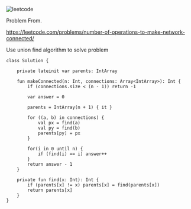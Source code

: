 ![leetcode](https://user-images.githubusercontent.com/77060863/227122174-868d4ce3-6f2b-4cb4-b14f-ef9b03ffe1d9.png)

Problem From.

https://leetcode.com/problems/number-of-operations-to-make-network-connected/

Use union find algorithm to solve problem

```
class Solution {
    
    private lateinit var parents: IntArray

    fun makeConnected(n: Int, connections: Array<IntArray>): Int {
        if (connections.size < (n - 1)) return -1
        
        var answer = 0
        
        parents = IntArray(n + 1) { it }
        
        for ((a, b) in connections) {
            val px = find(a)
            val py = find(b)
            parents[py] = px
        }
        
        for(i in 0 until n) {
            if (find(i) == i) answer++
        }
        return answer - 1
    }
    
    private fun find(x: Int): Int {
        if (parents[x] != x) parents[x] = find(parents[x])
        return parents[x]
    }
}
```
